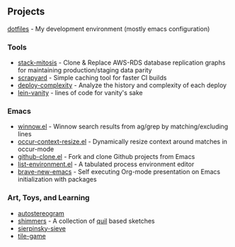 <!--
**dgtized/dgtized** is a ✨ _special_ ✨ repository because its `README.md` (this file) appears on your GitHub profile.

Here are some ideas to get you started:

- 🔭 I’m currently working on ...
- 🌱 I’m currently learning ...
- 👯 I’m looking to collaborate on ...
- 🤔 I’m looking for help with ...
- 💬 Ask me about ...
- 📫 How to reach me: ...
- 😄 Pronouns: ...
- ⚡ Fun fact: ...
-->

## Projects

[dotfiles](https://github.com/dgtized/dotfiles) - My development environment (mostly emacs configuration)

### Tools

 * [stack-mitosis](https://github.com/dgtized/stack-mitosis) - Clone & Replace AWS-RDS database replication graphs for maintaining production/staging data parity
 * [scrapyard](https://github.com/dgtized/scrapyard) - Simple caching tool for faster CI builds
 * [deploy-complexity](https://github.com/dgtized/deploy-complexity) - Analyze the history and complexity of each deploy
 * [lein-vanity](https://github.com/dgtized/lein-vanity) - lines of code for vanity's sake
 
### Emacs

 * [winnow.el](https://github.com/dgtized/winnow.el) - Winnow search results from ag/grep by matching/excluding lines
 * [occur-context-resize.el](https://github.com/dgtized/occur-context-resize.el) - Dynamically resize context around matches in occur-mode
 * [github-clone.el](https://github.com/dgtized/github-clone.el) - Fork and clone Github projects from Emacs
 * [list-environment.el](https://github.com/dgtized/list-environment.el) - A tabulated process environment editor
 * [brave-new-emacs](https://github.com/dgtized/brave-new-emacs) - Self executing Org-mode presentation on Emacs initialization with packages
 
### Art, Toys, and Learning

 * [autostereogram](https://github.com/dgtized/autostereogram)
 * [shimmers](https://github.com/dgtized/shimmers) - A collection of [quil](https://github.com/quil/quil) based sketches
 * [sierpinsky-sieve](https://github.com/dgtized/sierpinski-sieve)
 * [tile-game](https://github.com/dgtized/tile-game)
 
